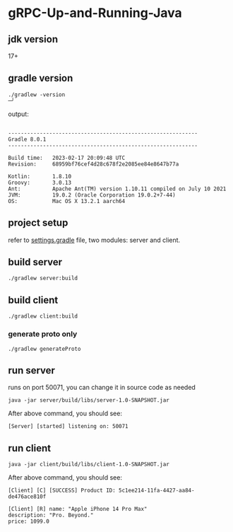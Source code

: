 # gRPC-Up-and-Running-Java

## jdk version
17+

## gradle version
```shell
./gradlew -version                                                                                                                                                                             ─╯
```
output:
```shell

------------------------------------------------------------
Gradle 8.0.1
------------------------------------------------------------

Build time:   2023-02-17 20:09:48 UTC
Revision:     68959bf76cef4d28c678f2e2085ee84e8647b77a

Kotlin:       1.8.10
Groovy:       3.0.13
Ant:          Apache Ant(TM) version 1.10.11 compiled on July 10 2021
JVM:          19.0.2 (Oracle Corporation 19.0.2+7-44)
OS:           Mac OS X 13.2.1 aarch64

```

## project setup
refer to [settings.gradle](https://github.com/byegates/gRPC-Up-and-Running-Java/blob/master/settings.gradle) file, two modules: server and client.

## build server
```shell
./gradlew server:build
```

## build client
```shell
./gradlew client:build
```

### generate proto only
```shell
./gradlew generateProto 
```

## run server
runs on port 50071, you can change it in source code as needed
```shell
java -jar server/build/libs/server-1.0-SNAPSHOT.jar
```
After above command, you should see:
```shell
[Server] [started] listening on: 50071
```
## run client
```shell
java -jar client/build/libs/client-1.0-SNAPSHOT.jar
```
After above command, you should see:
```shell
[Client] [C] [SUCCESS] Product ID: 5c1ee214-11fa-4427-aa84-de476ace810f

[Client] [R] name: "Apple iPhone 14 Pro Max"
description: "Pro. Beyond."
price: 1099.0
```
